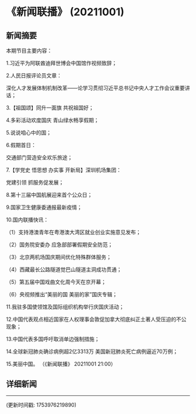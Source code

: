 # 《新闻联播》 (20211001)

## 新闻摘要

本期节目主要内容：

 1.习近平为阿联酋迪拜世博会中国馆作视频致辞；

 2.人民日报评论员文章：

深化人才发展体制机制改革——论学习贯彻习近平总书记中央人才工作会议重要讲话；

 3.【祖国颂】同升一面旗 共祝祖国好；

 4.多彩活动欢度国庆 青山绿水畅享假期；

 5.说说咱心中的国；

 6.假期首日：

交通部门营造安全欢乐旅途；

 7.【学党史 悟思想 办实事 开新局】深圳机场集团：

党建引领 抓服务促发展；

 8.第十三届中国航展迎来首个公众日；

 9.国家卫生健康委通报最新疫情；

 10.国内联播快讯：

 （1）支持港澳青年在粤港澳大湾区就业创业实施意见发布；

 （2）国务院安委办 应急部部署假期安全防范；

 （3）北京两机场国庆期间优化特殊群体服务；

 （4）西藏最长公路隧道觉巴山隧道主洞成功贯通；

 （5）第五届中国戏曲文化周今天在京开幕；

 （6）央视频推出“美丽的国 美丽的家”国庆专辑；

 11.我驻多国使领馆及国际组织机构举行庆国庆活动；

 12.中国代表观点相近国家在人权理事会敦促加拿大彻底纠正土著人受压迫的不公现象；

 13.中国代表多国呼吁取消单边强制措施；

 14.全球新冠肺炎确诊病例超2亿3313万 美国新冠肺炎死亡病例逼近70万例；

 15.美丽中国。 （《新闻联播》 20211001 21:00）

## 详细新闻

---

(更新时间戳: 1753976219890)

